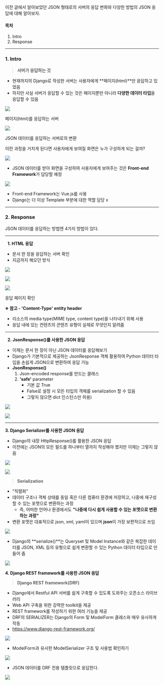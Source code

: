 이전 글에서 알아보았던 JSON 형태로의 서버의 응답 변화와 다양한 방법의 JSON 응답에 대해 알아보자.

#### **목차**

1.  Intro
2.  Response

---

### **1. Intro**

> **서버가 응답하는 것**

-   현재까지의 Django로 작성한 서버는 사용자에게 **페이지(html)**만 응답하고 있었음
-   하지만 사실 서버가 응답할 수 있는 것은 페이지뿐만 아니라 **다양한 데이터 타입**을 응답할 수 있음

![](https://blog.kakaocdn.net/dn/JuA60/btrOYxuYFg3/YCqMAmhcCe3HJS2DVZS5c0/img.png)

페이지(html)를 응답하는 서버

![](https://blog.kakaocdn.net/dn/kQfYf/btrOYIJNhrl/GgQaqwm49BKtM9KRM5sRK1/img.png)

JSON 데이터를 응답하는 서버로의 변환

이런 과정을 거치게 된다면 사용자에게 보여질 화면은 누가 구성하게 되는 걸까?

![](https://blog.kakaocdn.net/dn/cCWgyF/btrOYokJ5Gp/4KCkS4DQnYO2MlffC4B350/img.png)

-   JSON 데이터를 받아 화면을 구성하여 사용자에게 보여주는 것은 **Front-end Framework**가 담당할 예정

![](https://blog.kakaocdn.net/dn/nRxlg/btrOYxBLI1E/QK3UVjXh6zqQCwuYnkdK3K/img.png)

-   Front-end Framework는 Vue.js를 사용
-   Django는 더 이상 Template 부분에 대한 역할 담당 x 

---

### **2. Response**

JSON 데이터를 응답하는 방법엔 4가지 방법이 있다.

---

  **1. HTML 응답**

-   문서 한 장을 응답하는 서버 확인
-   지금까지 해오던 방식

![](https://blog.kakaocdn.net/dn/bjsy0Y/btrOXkXJJj6/s3k829ekYSRPkuwvYUgKTK/img.png)

![](https://blog.kakaocdn.net/dn/bMHKNy/btrOZICxK6w/Pzp45lcbIjp2n5ixy9aK91/img.png)

![](https://blog.kakaocdn.net/dn/bwjQ9S/btrOZ88NagM/kbm1ysvQrjpO2Qp5ZiwDXK/img.png)

응답 페이지 확인

**※ 참고 - 'Content-Type' entity header**

-   리소스의 media type(MIME type, content type)을 나타내기 위해 사용
-   응답 내에 있는 컨텐츠의 콘텐츠 유형이 실제로 무엇인지 알려줌

---

  **2. JsonResponse()를 사용한 JSON 응답**

-   이제는 문서 한 장이 아닌 JSON 데이터를 응답해보기
-   Django가 기본적으로 제공하는 JsonResponse 객체 활용하여 Python 데이터 타입을 손쉽게 JSON으로 변환하여 응답 가능
-   **JsonResponse()**
    1.  Json-encoded response를 만드는 클래스 
    2.  **'safe'** parameter
        -   기본 값 True
        -   False로 설정 시 모든 타입의 객체를 serialization 할 수 있음
        -   그렇지 않으면 dict 인스턴스만 허용)

![](https://blog.kakaocdn.net/dn/qP8WV/btrOZ9Ua4ht/gK0Ts1eIm5m8SkLujA5160/img.png)

![](https://blog.kakaocdn.net/dn/dWoz45/btrOZ8VhmnE/Ix4c0JZOZil6EQ2m5u2WJk/img.png)

---

**3. Django Serializer를 사용한 JSON 응답**

-   Django의 내장 HttpResponse()를 활용한 JSON 응답
-   이전에는 JSON의 모든 필드를 하나부터 열까지 작성해야 했지만 이제는 그렇지 않음

![](https://blog.kakaocdn.net/dn/deFsN0/btrOX39lXRm/vx03U0wcMSbIDh485pPZPk/img.png)

![](https://blog.kakaocdn.net/dn/FBWWY/btrOY9ApofX/Aka8NU0xZOGTMIKUlD2O2k/img.png)

> **Serialization**

-   "직렬화"
-   데이터 구조나 객체 상태를 동일 혹은 다른 컴퓨터 환경에 저장하고, 나중에 재구성할 수 있는 포맷으로 변환하는 과정
    -   즉, 어떠한 언어나 환경에서도 **"나중에 다시 쉽게 사용할 수 있는 포맷으로 변환하는 과정"**
-   변환 포맷은 대표적으로 json, xml, yaml이 있으며 **json**이 가장 보편적으로 쓰임

![](https://blog.kakaocdn.net/dn/J65k9/btrO9ChOcyv/aGlkMPNWLakLEqDmds1udK/img.png)

-   Django의 **serialize()**는 Queryset 및 Model Instance와 같은 복잡한 데이터를 JSON, XML 등의 유형으로 쉽게 변환할 수 있는 Python 데이터 타입으로 만들어 줌

![](https://blog.kakaocdn.net/dn/dn8pXV/btrO78WiO1v/uD4QRNJX6YcOTMfib2pwVK/img.png)

**4. Django REST framework를 사용한 JSON 응답**

> **Django REST framework(DRF)**

-   Django에서 Restful API 서버를 쉽게 구축할 수 있도록 도와주는 오픈소스 라이브러리
-   Web API 구축을 위한 강력한 toolkit을 제공
-   REST framework를 작성하기 위한 여러 기능을 제공
-   DRF의 SERIALIZER는 Django의 Form 및 ModelForm 클래스와 매우 유사하게 작동
-   https://www.django-rest-framework.org/

![](https://blog.kakaocdn.net/dn/dlwhV9/btrOQpkdbwt/x7ihWF1en8ayEybytFHvr1/img.png)

-   ModelForm과 유사한 ModelSerializer 구조 및 사용법 확인하기

![](https://blog.kakaocdn.net/dn/sRrSG/btrOQqpSBVI/Y2lXhF8pbsnQZoCPcvK3t0/img.png)

-   JSON 데이터를 DRF 전용 템플릿으로 응답한다.

![](https://blog.kakaocdn.net/dn/RCeXv/btrO50LijGm/uyz0YK8Tg0C3oQZZjqiw7k/img.png)